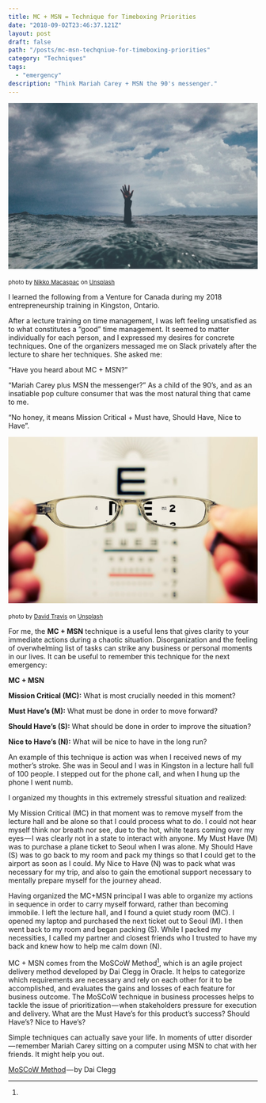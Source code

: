 ```yaml
---
title: MC + MSN = Technique for Timeboxing Priorities
date: "2018-09-02T23:46:37.121Z"
layout: post
draft: false
path: "/posts/mc-msn-techqniue-for-timeboxing-priorities"
category: "Techniques"
tags:
  - "emergency"
description: "Think Mariah Carey + MSN the 90's messenger."
---
```



![photo](./2.jpg)

<small>photo by <a href="https://unsplash.com/@nikkotations">Nikko Macaspac</a> on <a href="https://unsplash.com/photos/6SNbWyFwuhk">Unsplash</a></small>


I learned the following from a Venture for Canada during my 2018 entrepreneurship training in Kingston, Ontario.

After a lecture training on time management, I was left feeling unsatisfied as to what constitutes a “good” time management. It seemed to matter individually for each person, and I expressed my desires for concrete techniques. One of the organizers messaged me on Slack privately after the lecture to share her techniques. She asked me:

“Have you heard about MC + MSN?”

“Mariah Carey plus MSN the messenger?” As a child of the 90’s, and as an insatiable pop culture consumer that was the most natural thing that came to me.

“No honey, it means Mission Critical + Must have, Should Have, Nice to Have”.

![photo](./1.jpg)

<small>photo by <a href="https://unsplash.com/@dtravisphd">David Travis</a> on <a href="https://unsplash.com/photos/aVvZJC0ynBQ">Unsplash</a></small>

For me, the <strong>MC + MSN</strong> technique is a useful lens that gives clarity to your immediate actions during a chaotic situation. Disorganization and the feeling of overwhelming list of tasks can strike any business or personal moments in our lives. It can be useful to remember this technique for the next emergency:

<strong>MC + MSN</strong>

<strong>Mission Critical (MC):</strong> What is most crucially needed in this moment?

<strong>Must Have’s (M):</strong> What must be done in order to move forward?

<strong>Should Have’s (S):</strong> What should be done in order to improve the situation?

<strong>Nice to Have’s (N):</strong> What will be nice to have in the long run?

An example of this technique is action was when I received news of my mother’s stroke. She was in Seoul and I was in Kingston in a lecture hall full of 100 people. I stepped out for the phone call, and when I hung up the phone I went numb.

I organized my thoughts in this extremely stressful situation and realized:

My Mission Critical (MC) in that moment was to remove myself from the lecture hall and be alone so that I could process what to do. I could not hear myself think nor breath nor see, due to the hot, white tears coming over my eyes — I was clearly not in a state to interact with anyone. My Must Have (M) was to purchase a plane ticket to Seoul when I was alone. My Should Have (S) was to go back to my room and pack my things so that I could get to the airport as soon as I could. My Nice to Have (N) was to pack what was necessary for my trip, and also to gain the emotional support necessary to mentally prepare myself for the journey ahead.

Having organized the MC+MSN principal I was able to organize my actions in sequence in order to carry myself forward, rather than becoming immobile. I left the lecture hall, and I found a quiet study room (MC). I opened my laptop and purchased the next ticket out to Seoul (M). I then went back to my room and began packing (S). While I packed my necessities, I called my partner and closest friends who I trusted to have my back and knew how to help me calm down (N).

MC + MSN comes from the MoSCoW Method[^1], which is an agile project delivery method developed by Dai Clegg in Oracle. It helps to categorize which requirements are necessary and rely on each other for it to be accomplished, and evaluates the gains and losses of each feature for business outcome. The MoSCoW technique in business processes helps to tackle the issue of prioritization — when stakeholders pressure for execution and delivery. What are the Must Have’s for this product’s success? Should Have’s? Nice to Have’s?

Simple techniques can actually save your life. In moments of utter disorder — remember Mariah Carey sitting on a computer using MSN to chat with her friends. It might help you out.


[^1]:
  <a href="https://www.agilebusiness.org/content/moscow-prioritisation">MoSCoW Method</a> — by Dai Clegg
